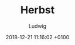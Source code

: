 ---
layout: post
author: "Ludwig"
date:   2018-12-21 11:16:02 +0100
title:  "Herbst"
text: "Diese Aufnahmen sind bei einer Begehung des Platzes im Jahre 2018 entstanden."
imgMin: 
  - "https://raw.githubusercontent.com/Ebertplatz/historical/master/21-12-2018-post-3/miniaturen/001.jpg"
  - "https://raw.githubusercontent.com/Ebertplatz/historical/master/21-12-2018-post-3/miniaturen/002.jpg"
  - "https://raw.githubusercontent.com/Ebertplatz/historical/master/21-12-2018-post-3/miniaturen/032.jpg"
  - "https://raw.githubusercontent.com/Ebertplatz/historical/master/21-12-2018-post-3/miniaturen/004.jpg"
  - "https://raw.githubusercontent.com/Ebertplatz/historical/master/21-12-2018-post-3/miniaturen/005.jpg"
  - "https://raw.githubusercontent.com/Ebertplatz/historical/master/21-12-2018-post-3/miniaturen/006.jpg"
  - "https://raw.githubusercontent.com/Ebertplatz/historical/master/21-12-2018-post-3/miniaturen/007.jpg"
  - "https://raw.githubusercontent.com/Ebertplatz/historical/master/21-12-2018-post-3/miniaturen/008.jpg"
  - "https://raw.githubusercontent.com/Ebertplatz/historical/master/21-12-2018-post-3/miniaturen/009.jpg"
  - "https://raw.githubusercontent.com/Ebertplatz/historical/master/21-12-2018-post-3/miniaturen/010.jpg"


imgOrig: 
  - "https://raw.githubusercontent.com/Ebertplatz/historical/master/21-12-2018-post-3/originale/001.jpg"
  - "https://raw.githubusercontent.com/Ebertplatz/historical/master/21-12-2018-post-3/originale/002.jpg"
  - "https://raw.githubusercontent.com/Ebertplatz/historical/master/21-12-2018-post-3/originale/003.jpg"
  - "https://raw.githubusercontent.com/Ebertplatz/historical/master/21-12-2018-post-3/originale/004.jpg"
  - "https://raw.githubusercontent.com/Ebertplatz/historical/master/21-12-2018-post-3/originale/005.jpg"
  - "https://raw.githubusercontent.com/Ebertplatz/historical/master/21-12-2018-post-3/originale/006.jpg"
  - "https://raw.githubusercontent.com/Ebertplatz/historical/master/21-12-2018-post-3/originale/007.jpg"
  - "https://raw.githubusercontent.com/Ebertplatz/historical/master/21-12-2018-post-3/originale/008.jpg"
  - "https://raw.githubusercontent.com/Ebertplatz/historical/master/21-12-2018-post-3/originale/009.jpg"
  - "https://raw.githubusercontent.com/Ebertplatz/historical/master/21-12-2018-post-3/originale/010.jpg"
---